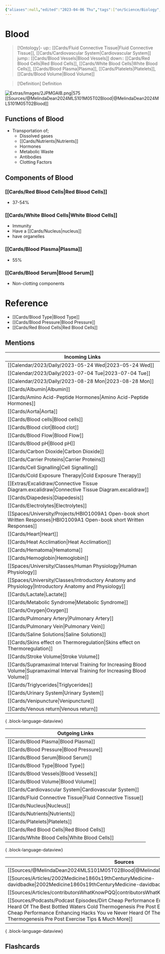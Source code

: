 ```yaml
---
{"aliases":null,"edited":"2023-04-06 Thu","tags":["on/Science/Biology","Uni/LFS112"],"date created":"2023-02-21 Tue","dg-publish":true,"cssclasses":["recolor-images"],"permalink":"/cards/blood/","dgPassFrontmatter":true}
---
```


# Blood

> [!Ontology]-
> up:: [[Cards/Fluid Connective Tissue\|Fluid Connective Tissue]], [[Cards/Cardiovascular System\|Cardiovascular System]]
> jump:: [[Cards/Blood Vessels\|Blood Vessels]]
> down:: [[Cards/Red Blood Cells\|Red Blood Cells]], [[Cards/White Blood Cells\|White Blood Cells]], [[Cards/Blood Plasma\|Plasma]], [[Cards/Platelets\|Platelets]], [[Cards/Blood Volume\|Blood Volume]]

> [!Definition] Definition
> 

![Extras/Images/2JPMGAIB.png|575](/img/user/Extras/Images/2JPMGAIB.png)
[[Sources/@MelindaDean2024MLS101M05T02Blood\|@MelindaDean2024MLS101M05T02Blood]]
## Functions of Blood

- Transportation of;
    - Dissolved gases
    - [[Cards/Nutrients\|Nutrients]]
    - Hormones
    - Metabolic Waste
    - Antibodies
    - Clotting Factors

## Components of Blood

### [[Cards/Red Blood Cells\|Red Blood Cells]]
- 37-54%
### [[Cards/White Blood Cells\|White Blood Cells]]
- Immunity
- Have a [[Cards/Nucleus\|nucleus]]
- have organelles
### [[Cards/Blood Plasma\|Plasma]]
- 55%

### [[Cards/Blood Serum\|Blood Serum]]
- Non-clotting components

# Reference
- [[Cards/Blood Type\|Blood Type]]
- [[Cards/Blood Pressure\|Blood Pressure]]
- [[Cards/Red Blood Cells\|Red Blood Cells]]

## Mentions
| Incoming Links                                                                                                                      |
| ----------------------------------------------------------------------------------------------------------------------------------- |
| [[Calendar/2023/Daily/2023-05-24 Wed\|2023-05-24 Wed]]                                                                           |
| [[Calendar/2023/Daily/2023-07-04 Tue\|2023-07-04 Tue]]                                                                           |
| [[Calendar/2023/Daily/2023-08-28 Mon\|2023-08-28 Mon]]                                                                           |
| [[Cards/Albumin\|Albumin]]                                                                                                       |
| [[Cards/Amino Acid-Peptide Hormones\|Amino Acid-Peptide Hormones]]                                                               |
| [[Cards/Aorta\|Aorta]]                                                                                                           |
| [[Cards/Blood cells\|Blood cells]]                                                                                               |
| [[Cards/Blood clot\|Blood clot]]                                                                                                 |
| [[Cards/Blood Flow\|Blood Flow]]                                                                                                 |
| [[Cards/Blood pH\|Blood pH]]                                                                                                     |
| [[Cards/Carbon Dioxide\|Carbon Dioxide]]                                                                                         |
| [[Cards/Carrier Proteins\|Carrier Proteins]]                                                                                     |
| [[Cards/Cell Signalling\|Cell Signalling]]                                                                                       |
| [[Cards/Cold Exposure Therapy\|Cold Exposure Therapy]]                                                                           |
| [[Extras/Excalidraw/Connective Tissue Diagram.excalidraw\|Connective Tissue Diagram.excalidraw]]                                 |
| [[Cards/Diapedesis\|Diapedesis]]                                                                                                 |
| [[Cards/Electrolytes\|Electrolytes]]                                                                                             |
| [[Spaces/University/Projects/HBIO1009A1 Open-book short Written Responses\|HBIO1009A1 Open-book short Written Responses]]        |
| [[Cards/Heart\|Heart]]                                                                                                           |
| [[Cards/Heat Acclimation\|Heat Acclimation]]                                                                                     |
| [[Cards/Hematoma\|Hematoma]]                                                                                                     |
| [[Cards/Hemoglobin\|Hemoglobin]]                                                                                                 |
| [[Spaces/University/Classes/Human Physiology\|Human Physiology]]                                                                 |
| [[Spaces/University/Classes/Introductory Anatomy and Physiology\|Introductory Anatomy and Physiology]]                           |
| [[Cards/Lactate\|Lactate]]                                                                                                       |
| [[Cards/Metabolic Syndrome\|Metabolic Syndrome]]                                                                                 |
| [[Cards/Oxygen\|Oxygen]]                                                                                                         |
| [[Cards/Pulmonary Artery\|Pulmonary Artery]]                                                                                     |
| [[Cards/Pulmonary Vein\|Pulmonary Vein]]                                                                                         |
| [[Cards/Saline Solutions\|Saline Solutions]]                                                                                     |
| [[Cards/Skins effect on Thermoregulation\|Skins effect on Thermoregulation]]                                                     |
| [[Cards/Stroke Volume\|Stroke Volume]]                                                                                           |
| [[Cards/Supramaximal Interval Training for Increasing Blood Volume\|Supramaximal Interval Training for Increasing Blood Volume]] |
| [[Cards/Triglycerides\|Triglycerides]]                                                                                           |
| [[Cards/Urinary System\|Urinary System]]                                                                                         |
| [[Cards/Venipuncture\|Venipuncture]]                                                                                             |
| [[Cards/Venous return\|Venous return]]                                                                                           |

{ .block-language-dataview}

| Outgoing Links                                                |
| ------------------------------------------------------------- |
| [[Cards/Blood Plasma\|Blood Plasma]]                       |
| [[Cards/Blood Pressure\|Blood Pressure]]                   |
| [[Cards/Blood Serum\|Blood Serum]]                         |
| [[Cards/Blood Type\|Blood Type]]                           |
| [[Cards/Blood Vessels\|Blood Vessels]]                     |
| [[Cards/Blood Volume\|Blood Volume]]                       |
| [[Cards/Cardiovascular System\|Cardiovascular System]]     |
| [[Cards/Fluid Connective Tissue\|Fluid Connective Tissue]] |
| [[Cards/Nucleus\|Nucleus]]                                 |
| [[Cards/Nutrients\|Nutrients]]                             |
| [[Cards/Platelets\|Platelets]]                             |
| [[Cards/Red Blood Cells\|Red Blood Cells]]                 |
| [[Cards/White Blood Cells\|White Blood Cells]]             |

{ .block-language-dataview}

| Sources                                                                                                                                                                                                                                                                                                                               |
| ------------------------------------------------------------------------------------------------------------------------------------------------------------------------------------------------------------------------------------------------------------------------------------------------------------------------------------- |
| [[Sources/@MelindaDean2024MLS101M05T02Blood\|@MelindaDean2024MLS101M05T02Blood]]                                                                                                                                                                                                                                                   |
| [[Sources/Articles/2002Medicine1860s19thCenturyMedicine-davidbadke\|2002Medicine1860s19thCenturyMedicine-davidbadke]]                                                                                                                                                                                                              |
| [[Sources/Articles/contributorsWhatKnowPQQ\|contributorsWhatKnowPQQ]]                                                                                                                                                                                                                                                              |
| [[Sources/Podcasts/Podcast Episodes/Dirt Cheap Performance Enhancing Hacks You ve Never Heard Of  The Best Bottled Waters  Cold Thermogenesis Pre Post Exercise Tips  & Much More\|Dirt Cheap Performance Enhancing Hacks You ve Never Heard Of  The Best Bottled Waters  Cold Thermogenesis Pre Post Exercise Tips  & Much More]] |

{ .block-language-dataview}

## Flashcards
